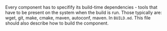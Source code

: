 Every component has to specifify its build-time dependencies - tools that have to be present on the system when the build is run. Those typically are: wget, git, make, cmake, maven, autoconf, maven. In `BUILD.md`. This file should also describe how to build the component.
